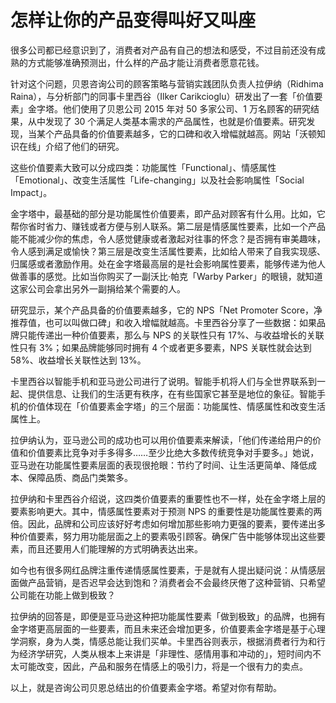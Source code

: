 # 怎样让你的产品变得叫好又叫座

很多公司都已经意识到了，消费者对产品有自己的想法和感受，不过目前还没有成熟的方式能够准确预测出，什么样的产品才能让消费者愿意花钱。

针对这个问题，贝恩咨询公司的顾客策略与营销实践团队负责人拉伊纳（Ridhima Raina），与分析部门的同事卡里西谷（Ilker Carikcioglu）研发出了一套「价值要素」金字塔。他们使用了贝恩公司 2015 年对 50 多家公司、1 万名顾客的研究结果，从中发现了 30 个满足人类基本需求的产品属性，也就是价值要素。研究发现，当某个产品具备的价值要素越多，它的口碑和收入增幅就越高。网站「沃顿知识在线」介绍了他们的研究。

这些价值要素大致可以分成四类：功能属性「Functional」、情感属性「Emotional」、改变生活属性「Life-changing」以及社会影响属性「Social Impact」。

金字塔中，最基础的部分是功能属性价值要素，即产品对顾客有什么用。比如，它帮你省时省力、赚钱或者方便与别人联系。第二层是情感属性要素，比如一个产品能不能减少你的焦虑，令人感觉健康或者激起对往事的怀念？是否拥有审美趣味，令人感到满足或愉快？第三层是改变生活属性要素，比如给人带来了自我实现感、归属感或者激励作用。处在金字塔最高层的是社会影响属性要素，能够传递为他人做善事的感觉。比如当你购买了一副沃比·帕克「Warby Parker」的眼镜，就知道这家公司会拿出另外一副捐给某个需要的人。

研究显示，某个产品具备的价值要素越多，它的 NPS「Net Promoter Score，净推荐值，也可以叫做口碑」和收入增幅就越高。卡里西谷分享了一些数据：如果品牌只能传递出一种价值要素，那么与 NPS 的关联性只有 17%、与收益增长的关联性只有 3%；如果品牌能够同时拥有 4 个或者更多要素，NPS 关联性就会达到 58%、收益增长关联性达到 13%。

卡里西谷以智能手机和亚马逊公司进行了说明。智能手机将人们与全世界联系到一起、提供信息、让我们的生活更有秩序，在有些国家它甚至是地位的象征。智能手机的价值体现在「价值要素金字塔」的三个层面：功能属性、情感属性和改变生活属性上。

拉伊纳认为，亚马逊公司的成功也可以用价值要素来解读，「他们传递给用户的价值和价值要素比竞争对手多得多……至少比绝大多数传统竞争对手要多。」她说，亚马逊在功能属性要素层面的表现很抢眼：节约了时间、让生活更简单、降低成本、保障品质、商品门类繁多。

拉伊纳和卡里西谷介绍说，这四类价值要素的重要性也不一样，处在金字塔上层的要素影响更大。其中，情感属性要素对于预测 NPS 的重要性是功能属性要素的两倍。因此，品牌和公司应该好好考虑如何增加那些影响力更强的要素，要传递出多种价值要素，努力用功能层面之上的要素吸引顾客。确保广告中能够体现出这些要素，而且还要用人们能理解的方式明确表达出来。

如今也有很多网红品牌注重传递情感属性要素，于是就有人提出疑问说：从情感层面做产品营销，是否迟早会达到饱和？消费者会不会最终厌倦了这种营销、只希望公司能在功能上做到极致？

拉伊纳的回答是，即便是亚马逊这种把功能属性要素「做到极致」的品牌，也拥有金字塔更高层面的一些要素，而且未来还会增加更多，价值要素金字塔是基于心理学洞察，身为人类，情感总能让我们买单。卡里西谷则表示，根据消费者行为和行为经济学研究，人类从根本上来讲是「非理性、感情用事和冲动的」，短时间内不太可能改变，因此，产品和服务在情感上的吸引力，将是一个很有力的卖点。

以上，就是咨询公司贝恩总结出的价值要素金字塔。希望对你有帮助。